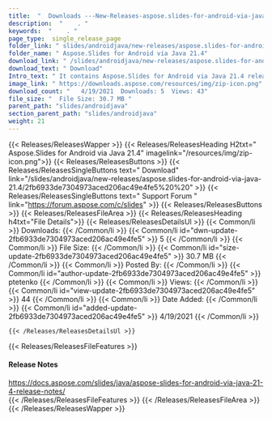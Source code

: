```yaml
---
title:  "  Downloads ---New-Releases-aspose.slides-for-android-via-java-21.4 . " 
description:  "    . " 
keywords:  "    . " 
page_type:  single_release_page
folder_link: " slides/androidjava/new-releases/aspose.slides-for-android-via-java-21.4/"
folder_name: " Aspose.Slides for Android via Java 21.4"
download_link: " /slides/androidjava/new-releases/aspose.slides-for-android-via-java-21.4/2fb6933de7304973aced206ac49e4fe5"
download_text: " Download"
Intro_text: " It contains Aspose.Slides for Android via Java 21.4 release."
image_link: " https://downloads.aspose.com/resources/img/zip-icon.png"
download_count: "   4/19/2021  Downloads: 5  Views: 43"
file_size: "  File Size: 30.7 MB "
parent_path: "slides/androidjava"
section_parent_path: "slides/androidjava"
weight: 21 
---
```


{{< Releases/ReleasesWapper >}}
  {{< Releases/ReleasesHeading H2txt=" Aspose.Slides for Android via Java 21.4" imagelink="/resources/img/zip-icon.png">}}
  {{< Releases/ReleasesButtons >}}
    {{< Releases/ReleasesSingleButtons text=" Download" link="/slides/androidjava/new-releases/aspose.slides-for-android-via-java-21.4/2fb6933de7304973aced206ac49e4fe5%20%20" >}}
    {{< Releases/ReleasesSingleButtons text=" Support Forum " link="https://forum.aspose.com/c/slides" >}}
  {{< Releases/ReleasesButtons >}}
  {{< Releases/ReleasesFileArea >}}
    {{< Releases/ReleasesHeading h4txt="File Details">}}
    {{< Releases/ReleasesDetailsUl >}}
            {{< Common/li  >}} Downloads: {{< /Common/li >}} 
      {{< Common/li id="dwn-update-2fb6933de7304973aced206ac49e4fe5" >}} 5 {{< /Common/li >}} 
      {{< Common/li  >}} File Size: {{< /Common/li >}} 
      {{< Common/li id="size-update-2fb6933de7304973aced206ac49e4fe5" >}} 30.7 MB {{< /Common/li >}} 
      {{< Common/li  >}} Posted By: {{< /Common/li >}} 
      {{< Common/li id="author-update-2fb6933de7304973aced206ac49e4fe5" >}} ptetenko {{< /Common/li >}} 
      {{< Common/li  >}} Views: {{< /Common/li >}} 
      {{< Common/li id="view-update-2fb6933de7304973aced206ac49e4fe5" >}} 44 {{< /Common/li >}} 
      {{< Common/li  >}} Date Added: {{< /Common/li >}} 
      {{< Common/li id="added-update-2fb6933de7304973aced206ac49e4fe5" >}} 4/19/2021 {{< /Common/li >}} 

    {{< /Releases/ReleasesDetailsUl >}}

  {{< Releases/ReleasesFileFeatures >}}
      <h4>Release Notes</h4><div><a href="https://docs.aspose.com/slides/java/aspose-slides-for-android-via-java-21-4-release-notes/">https://docs.aspose.com/slides/java/aspose-slides-for-android-via-java-21-4-release-notes/</a></div>
  {{< /Releases/ReleasesFileFeatures >}}
 {{< /Releases/ReleasesFileArea >}}
{{< /Releases/ReleasesWapper >}}


